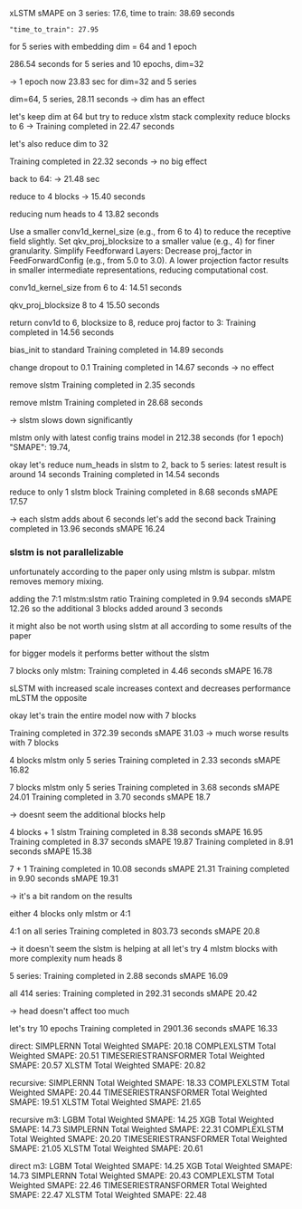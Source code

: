xLSTM sMAPE on 3 series: 17.6,
time to train: 38.69 seconds

    "time_to_train": 27.95
for 5 series with embedding dim = 64 and 1 epoch


286.54 seconds for 5 series and 10 epochs, dim=32

-> 1 epoch now
23.83 sec for dim=32 and 5 series

dim=64, 5 series, 28.11 seconds
-> dim has an effect

let's keep dim at 64 but try to reduce xlstm stack complexity
reduce blocks to 6
-> Training completed in 22.47 seconds

let's also reduce dim to 32

Training completed in 22.32 seconds
-> no big effect

back to 64:
-> 21.48 sec

reduce to 4 blocks
-> 15.40 seconds

reducing num heads to 4
13.82 seconds

Use a smaller conv1d_kernel_size (e.g., from 6 to 4) to reduce the receptive field slightly.
Set qkv_proj_blocksize to a smaller value (e.g., 4) for finer granularity.
Simplify Feedforward Layers:
Decrease proj_factor in FeedForwardConfig (e.g., from 5.0 to 3.0). A lower projection factor results in smaller intermediate representations, reducing computational cost.

conv1d_kernel_size from 6 to 4:
14.51 seconds

qkv_proj_blocksize 8 to 4
15.50 seconds

return conv1d to 6, blocksize to 8, reduce proj factor to 3:
Training completed in 14.56 seconds

bias_init to standard
Training completed in 14.89 seconds

change dropout to 0.1
Training completed in 14.67 seconds
-> no effect

remove slstm
Training completed in 2.35 seconds

remove mlstm
Training completed in 28.68 seconds

-> slstm slows down significantly


mlstm only with latest config trains model
in 212.38 seconds (for 1 epoch)
"SMAPE": 19.74,


okay let's reduce num_heads in slstm to 2, back to 5 series:
latest result is around 14 seconds
Training completed in 14.54 seconds


reduce to only 1 slstm block
Training completed in 8.68 seconds
sMAPE 17.57

-> each slstm adds about 6 seconds
let's add the second back
Training completed in 13.96 seconds
sMAPE 16.24

### slstm is not parallelizable

unfortunately according to the paper only using mlstm is subpar.
mlstm removes memory mixing.

adding the 7:1 mlstm:slstm ratio
Training completed in 9.94 seconds
sMAPE 12.26
so the additional 3 blocks added around 3 seconds

it might also be not worth using slstm at all 
according to some results of the paper

for bigger models it performs better without the slstm


7 blocks only mlstm:
Training completed in 4.46 seconds
sMAPE 16.78

sLSTM with increased scale increases context and decreases performance
mLSTM the opposite

okay let's train the entire model now with 7 blocks

Training completed in 372.39 seconds
sMAPE 31.03
-> much worse results with 7 blocks

4 blocks mlstm only 5 series
Training completed in 2.33 seconds
sMAPE 16.82

7 blocks mlstm only 5 series
Training completed in 3.68 seconds
sMAPE 24.01
Training completed in 3.70 seconds
sMAPE 18.7

-> doesnt seem the additional blocks help

4 blocks + 1 slstm
Training completed in 8.38 seconds
sMAPE 16.95
Training completed in 8.37 seconds
sMAPE 19.87
Training completed in 8.91 seconds
sMAPE 15.38

7 + 1 
Training completed in 10.08 seconds
sMAPE 21.31
Training completed in 9.90 seconds
sMAPE 19.31

-> it's a bit random on the results

either 4 blocks only mlstm or 4:1

4:1 on all series
Training completed in 803.73 seconds
sMAPE 20.8

-> it doesn't seem the slstm is helping at all
let's try 4 mlstm blocks with more complexity num heads 8

5 series:
Training completed in 2.88 seconds
sMAPE 16.09

all 414 series:
Training completed in 292.31 seconds
sMAPE 20.42

-> head doesn't affect too much

let's try 10 epochs
Training completed in 2901.36 seconds
sMAPE 16.33

direct:
SIMPLERNN Total Weighted SMAPE: 20.18
COMPLEXLSTM Total Weighted SMAPE: 20.51
TIMESERIESTRANSFORMER Total Weighted SMAPE: 20.57
XLSTM Total Weighted SMAPE: 20.82

recursive:
SIMPLERNN Total Weighted SMAPE: 18.33
COMPLEXLSTM Total Weighted SMAPE: 20.44
TIMESERIESTRANSFORMER Total Weighted SMAPE: 19.51
XLSTM Total Weighted SMAPE: 21.65


recursive m3:
LGBM Total Weighted SMAPE: 14.25
XGB Total Weighted SMAPE: 14.73
SIMPLERNN Total Weighted SMAPE: 22.31
COMPLEXLSTM Total Weighted SMAPE: 20.20
TIMESERIESTRANSFORMER Total Weighted SMAPE: 21.05
XLSTM Total Weighted SMAPE: 20.61

direct m3:
LGBM Total Weighted SMAPE: 14.25
XGB Total Weighted SMAPE: 14.73
SIMPLERNN Total Weighted SMAPE: 20.43
COMPLEXLSTM Total Weighted SMAPE: 22.46
TIMESERIESTRANSFORMER Total Weighted SMAPE: 22.47
XLSTM Total Weighted SMAPE: 22.48